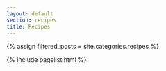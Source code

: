 ```yaml
---
layout: default
section: recipes
title: Recipes
---
```


{% assign filtered_posts = site.categories.recipes %}

{% include pagelist.html %}

